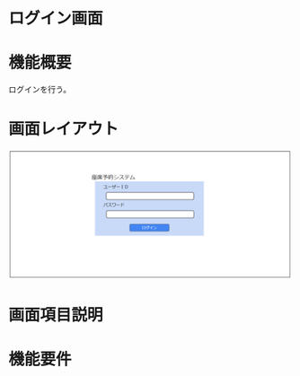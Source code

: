 # ログイン画面
# 機能概要
ログインを行う。

# 画面レイアウト
![画面レイアウト_ログイン](https://github.com/cuorain/SeatReservationSystem/blob/design/design/001_%E3%83%AD%E3%82%B0%E3%82%A4%E3%83%B3/image/%E7%94%BB%E9%9D%A2%E3%83%AC%E3%82%A4%E3%82%A2%E3%82%A6%E3%83%88_%E3%83%AD%E3%82%B0%E3%82%A4%E3%83%B3.png)

# 画面項目説明

# 機能要件
